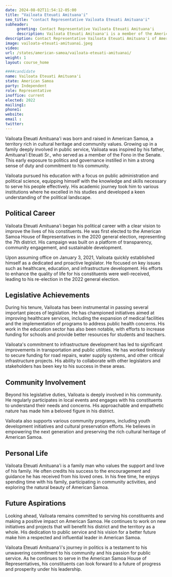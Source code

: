```yaml
---
date: 2024-08-02T11:54:12-05:00
title: "Vailoata Eteuati Amituana'i"
seo_title: "contact Representative Vailoata Eteuati Amituana'i"
subheader:
     greeting: Contact Representative Vailoata Eteuati Amituana'i
     description: Vailoata Eteuati Amituana'i is a member of the American Samoa House of Representatives, representing District 7. His current term ends on January 3, 2025.
description: Contact Representative Vailoata Eteuati Amituana'i of American Samoa. Contact information for Vailoata Eteuati Amituana'i includes email address, phone number, and mailing address.
image: vailoata-eteuati-amituanai.jpeg
video:
url: /states/american-samoa/vailoata-eteuati-amituanai/
weight: 1
layout: course_home

####candidate
name: Vailoata Eteuati Amituana'i
state: American Samoa
party: Independent
role: Representative
inoffice: current
elected: 2022
mailing1:
phone1:
website:
email : 
twitter:
---
```

Vailoata Eteuati Amituana'i was born and raised in American Samoa, a territory rich in cultural heritage and community values. Growing up in a family deeply involved in public service, Vailoata was inspired by his father, Amituana’i Eteuati Sr., who served as a member of the Fono in the Senate. This early exposure to politics and governance instilled in him a strong sense of duty and commitment to his community.

Vailoata pursued his education with a focus on public administration and political science, equipping himself with the knowledge and skills necessary to serve his people effectively. His academic journey took him to various institutions where he excelled in his studies and developed a keen understanding of the political landscape.

## Political Career
Vailoata Eteuati Amituana'i began his political career with a clear vision to improve the lives of his constituents. He was first elected to the American Samoa House of Representatives in the 2020 general election, representing the 7th district. His campaign was built on a platform of transparency, community engagement, and sustainable development.

Upon assuming office on January 3, 2021, Vailoata quickly established himself as a dedicated and proactive legislator. He focused on key issues such as healthcare, education, and infrastructure development. His efforts to enhance the quality of life for his constituents were well-received, leading to his re-election in the 2022 general election.

## Legislative Achievements
During his tenure, Vailoata has been instrumental in passing several important pieces of legislation. He has championed initiatives aimed at improving healthcare services, including the expansion of medical facilities and the implementation of programs to address public health concerns. His work in the education sector has also been notable, with efforts to increase funding for schools and provide better resources for students and teachers.

Vailoata's commitment to infrastructure development has led to significant improvements in transportation and public utilities. He has worked tirelessly to secure funding for road repairs, water supply systems, and other critical infrastructure projects. His ability to collaborate with other legislators and stakeholders has been key to his success in these areas.

## Community Involvement
Beyond his legislative duties, Vailoata is deeply involved in his community. He regularly participates in local events and engages with his constituents to understand their needs and concerns. His approachable and empathetic nature has made him a beloved figure in his district.

Vailoata also supports various community programs, including youth development initiatives and cultural preservation efforts. He believes in empowering the next generation and preserving the rich cultural heritage of American Samoa.

## Personal Life
Vailoata Eteuati Amituana'i is a family man who values the support and love of his family. He often credits his success to the encouragement and guidance he has received from his loved ones. In his free time, he enjoys spending time with his family, participating in community activities, and exploring the natural beauty of American Samoa.

## Future Aspirations
Looking ahead, Vailoata remains committed to serving his constituents and making a positive impact on American Samoa. He continues to work on new initiatives and projects that will benefit his district and the territory as a whole. His dedication to public service and his vision for a better future make him a respected and influential leader in American Samoa.

Vailoata Eteuati Amituana'i's journey in politics is a testament to his unwavering commitment to his community and his passion for public service. As he continues to serve in the American Samoa House of Representatives, his constituents can look forward to a future of progress and prosperity under his leadership.
